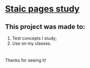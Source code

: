 <a href="r0bertinho.github.io">
  <h1>
    Staic pages study
  </h1>
</a>

## This project was made to:
1. Test concepts I study;
2. Use on my classes.
# 

Thanks for seeing it!
